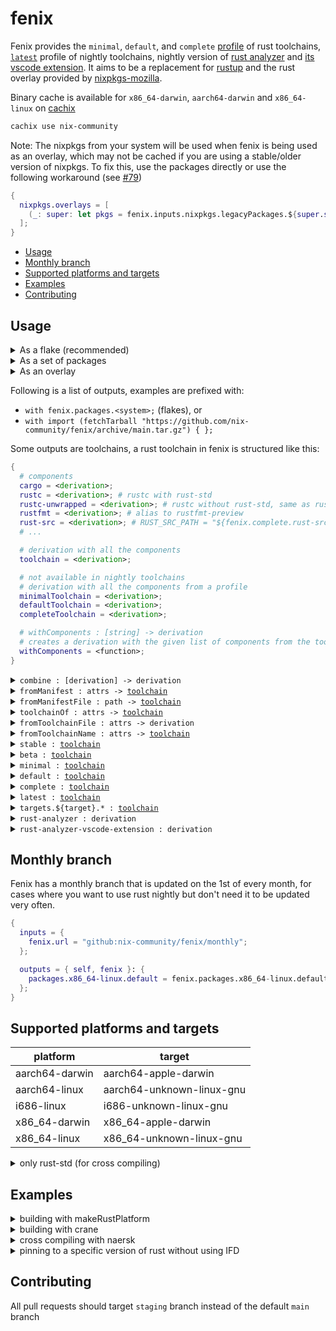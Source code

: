 # fenix

Fenix provides the `minimal`, `default`, and `complete` [profile](https://rust-lang.github.io/rustup/concepts/profiles.html) of rust toolchains, [`latest`](#latest) profile of nightly toolchains, nightly version of [rust analyzer](https://rust-analyzer.github.io) and [its vscode extension](https://marketplace.visualstudio.com/items?itemName=rust-lang.rust-analyzer).
It aims to be a replacement for [rustup](https://rustup.rs) and the rust overlay provided by [nixpkgs-mozilla](https://github.com/mozilla/nixpkgs-mozilla).

Binary cache is available for `x86_64-darwin`, `aarch64-darwin` and `x86_64-linux` on [cachix](https://nix-community.cachix.org/)

```sh
cachix use nix-community
```

Note: The nixpkgs from your system will be used when fenix is being used as an overlay, which may not be cached if you are using a stable/older version of nixpkgs.
To fix this, use the packages directly or use the following workaround (see [#79](https://github.com/nix-community/fenix/issues/79))

```nix
{
  nixpkgs.overlays = [
    (_: super: let pkgs = fenix.inputs.nixpkgs.legacyPackages.${super.system}; in fenix.overlays.default pkgs pkgs)
  ];
}
```

- [Usage](#usage)
- [Monthly branch](#monthly-branch)
- [Supported platforms and targets](#supported-platforms-and-targets)
- [Examples](#examples)
- [Contributing](#contributing)


## Usage

<details>
  <summary>As a flake (recommended)</summary>

  ```nix
  {
    inputs = {
      fenix = {
        url = "github:nix-community/fenix";
        inputs.nixpkgs.follows = "nixpkgs";
      };
      nixpkgs.url = "nixpkgs/nixos-unstable";
    };

    outputs = { self, fenix, nixpkgs }: {
      packages.x86_64-linux.default = fenix.packages.x86_64-linux.minimal.toolchain;
      nixosConfigurations.nixos = nixpkgs.lib.nixosSystem {
        system = "x86_64-linux";
        modules = [
          ({ pkgs, ... }: {
            nixpkgs.overlays = [ fenix.overlays.default ];
            environment.systemPackages = with pkgs; [
              (fenix.complete.withComponents [
                "cargo"
                "clippy"
                "rust-src"
                "rustc"
                "rustfmt"
              ])
              rust-analyzer-nightly
            ];
          })
        ];
      };
    };
  }
  ```
</details>

<details>
  <summary>As a set of packages</summary>

  ```nix
  let
    fenix = import (fetchTarball "https://github.com/nix-community/fenix/archive/main.tar.gz") { };
  in
  fenix.minimal.toolchain
  ```
</details>

<details>
  <summary>As an overlay</summary>

  ```nix
  # configuration.nix
  { pkgs, ... }: {
    nixpkgs.overlays = [
      (import "${fetchTarball "https://github.com/nix-community/fenix/archive/main.tar.gz"}/overlay.nix")
    ];
    environment.systemPackages = with pkgs; [
      (fenix.complete.withComponents [
        "cargo"
        "clippy"
        "rust-src"
        "rustc"
        "rustfmt"
      ])
      rust-analyzer-nightly
    ];
  }
  ```
</details>

Following is a list of outputs, examples are prefixed with:

  - `with fenix.packages.<system>;` (flakes), or
  - `with import (fetchTarball "https://github.com/nix-community/fenix/archive/main.tar.gz") { };`

<a name="toolchain"></a>

Some outputs are toolchains, a rust toolchain in fenix is structured like this:

```nix
{
  # components
  cargo = <derivation>;
  rustc = <derivation>; # rustc with rust-std
  rustc-unwrapped = <derivation>; # rustc without rust-std, same as rustc.unwrapped
  rustfmt = <derivation>; # alias to rustfmt-preview
  rust-src = <derivation>; # RUST_SRC_PATH = "${fenix.complete.rust-src}/lib/rustlib/src/rust/library"
  # ...

  # derivation with all the components
  toolchain = <derivation>;

  # not available in nightly toolchains
  # derivation with all the components from a profile
  minimalToolchain = <derivation>;
  defaultToolchain = <derivation>;
  completeToolchain = <derivation>;

  # withComponents : [string] -> derivation
  # creates a derivation with the given list of components from the toolchain
  withComponents = <function>;
}
```


<details>
  <summary><code>combine : [derivation] -> derivation</code></summary>

  Combines a list of components into a derivation. If the components are from the same toolchain, use `withComponents` instead.

  ```nix
  combine [
    minimal.rustc
    minimal.cargo
    targets.wasm32-unknown-unknown.latest.rust-std
  ]
  ```
</details>

<details>
  <summary><code>fromManifest : attrs -> <a href="#toolchain">toolchain</a></code></summary>

  Creates a [toolchain](#toolchain) from a rustup manifest

  ```nix
  fromManifest (lib.importTOML ./channel-rust-nightly.toml)
  ```
</details>

<details>
  <summary><code>fromManifestFile : path -> <a href="#toolchain">toolchain</a></code></summary>

  Creates a [toolchain](#toolchain) from a rustup manifest file

  ```nix
  fromManifestFile ./channel-rust-nightly.toml
  ```
</details>

<details>
  <summary><code>toolchainOf : attrs -> <a href="#toolchain">toolchain</a></code></summary>

  Creates [toolchain](#toolchain) from given arguments:

  argument | default | description
  -|-|-
  root | `"https://static.rust-lang.org/dist"` | root url from downloading manifest, usually left as default
  channel | `"nightly"` | rust channel, one of `"stable"`, `"beta"`, `"nightly"`, and version number
  date | `null` | date of the toolchain, latest if unset
  sha256 | `null` | sha256 of the manifest, required in pure evaluation mode, set to `lib.fakeSha256` to get the actual sha256 from the error message

  ```nix
  toolchainOf {
    channel = "beta";
    date = "2021-08-29";
    sha256 = "0dkmjil9avba6l0l9apmgwa8d0h4f8jzgxkq3gvn8d2xc68ks5a5";
  }
  ```
</details>

<details>
  <summary><code>fromToolchainFile : attrs -> derivation</code></summary>

  Creates a derivation from a [rust toolchain file](https://rust-lang.github.io/rustup/overrides.html#the-toolchain-file), accepts the following arguments:

  argument | description
  -|-
  file | path to the rust toolchain file, usually either `./rust-toolchain` or `./rust-toolchain.toml`, conflicts with `dir`
  dir | path to the directory that has `rust-toolchain` or `rust-toolchain.toml`, conflicts with `file`
  sha256 | sha256 of the manifest, required in pure evaluation mode, set to `lib.fakeSha256` to get the actual sha256 from the error message

  ```nix
  fromToolchainFile {
    file = ./rust-toolchain.toml;
    sha256 = lib.fakeSha256;
  }
  ```

  ```nix
  fromToolchainFile { dir = ./.; }
  ```
</details>

<details>
  <summary><code>fromToolchainName : attrs -> <a href="#toolchain">toolchain</a></code></summary>

  Creates a [toolchain](#toolchain) from a toolchain name, accepts the following arguments:

  argument | description
  -|-
  name | rust channel, one of `"stable"`, `"beta"`, `"nightly"`, and date.
  sha256 | sha256 of the manifest, required in pure evaluation mode, set to `lib.fakeSha256` to get the actual sha256 from the error message

  ```nix
  fromToolchainName { name = "nightly-2023-08-07"; sha256 = "Ho2/rJSi6KiHbxgDpdvYE0dwrEUD3psnyYyLmFNYKII="; }
  ```

  ```nix
  fromToolchainName { name = (lib.importTOML ./rust-toolchain.toml).toolchain.channel; }
  ```
</details>

<details>
  <summary><code>stable : <a href="#toolchain">toolchain</a></code></summary>

  The stable [toolchain](#toolchain)
</details>

<details>
  <summary><code>beta : <a href="#toolchain">toolchain</a></code></summary>

  The beta [toolchain](#toolchain)
</details>

<details>
  <summary><code>minimal : <a href="#toolchain">toolchain</a></code></summary>

  The minimal profile of the nightly [toolchain](#toolchain)
</details>

<details>
  <summary><code>default : <a href="#toolchain">toolchain</a></code></summary>

  The default profile of the nightly [toolchain](#toolchain), sometimes lags behind the `minimal` profile
</details>

<details>
  <summary><code>complete : <a href="#toolchain">toolchain</a></code></summary>

  The complete profile of the nightly [toolchain](#toolchain), usually lags behind the `minimal` and `default` profile
</details>

<a name="latest" />
<details>
  <summary><code>latest : <a href="#toolchain">toolchain</a></code></summary>

  A custom [toolchain](#toolchain) that contains all the components from the `complete` profile but not from necessarily the same date.
  Unlike the `complete` profile, you get the latest version of the components, but risks a larger chance of incompatibility.
</details>

<details>
  <summary><code>targets.${target}.* : <a href="#toolchain">toolchain</a></code></summary>

  [Toolchain](#toolchain)s for [supported targets](#supported-platforms-and-targets), everything mentioned above except for `combine` is supported

  ```nix
  targets.wasm32-unknown-unknown.latest.rust-std
  ```
</details>

<details>
  <summary><code>rust-analyzer : derivation</code></summary>

  Nightly version of `rust-analyzer`, also available with overlay as `rust-analyzer-nightly`

  ```nix
  # configuration.nix with overlay
  { pkgs, ... }: {
    environment.systemPackages = with pkgs; [ rust-analyzer-nightly ];
  }
  ```
</details>

<details>
  <summary><code>rust-analyzer-vscode-extension : derivation</code></summary>

  Nightly version of `vscode-extensions.rust-lang.rust-analyzer`, also available with overlay as `vscode-extensions.rust-lang.rust-analyzer-nightly`

  ```nix
  # with overlay
  with pkgs; vscode-with-extensions.override {
    vscodeExtensions = [
      vscode-extensions.rust-lang.rust-analyzer-nightly
    ];
  }
  ```
</details>


## Monthly branch

Fenix has a monthly branch that is updated on the 1st of every month,
for cases where you want to use rust nightly but don't need it to be
updated very often.

```nix
{
  inputs = {
    fenix.url = "github:nix-community/fenix/monthly";
  };

  outputs = { self, fenix }: {
    packages.x86_64-linux.default = fenix.packages.x86_64-linux.default.toolchain;
  };
}
```


## Supported platforms and targets

| platform | target |
-|-
aarch64-darwin | aarch64-apple-darwin
aarch64-linux | aarch64-unknown-linux-gnu
i686-linux | i686-unknown-linux-gnu
x86_64-darwin | x86_64-apple-darwin
x86_64-linux | x86_64-unknown-linux-gnu

<details>
  <summary>
    only rust-std (for cross compiling)
  </summary>

  - aarch64-apple-darwin
  - aarch64-apple-ios
  - aarch64-linux-android
  - aarch64-pc-windows-msvc
  - aarch64-unknown-fuchsia
  - aarch64-unknown-linux-musl
  - arm-linux-androideabi
  - arm-unknown-linux-gnueabi
  - arm-unknown-linux-gnueabihf
  - arm-unknown-linux-musleabi
  - arm-unknown-linux-musleabihf
  - armv5te-unknown-linux-gnueabi
  - armv7-linux-androideabi
  - armv7-unknown-linux-gnueabihf
  - armv7-unknown-linux-musleabihf
  - asmjs-unknown-emscripten
  - i586-pc-windows-msvc
  - i586-unknown-linux-gnu
  - i586-unknown-linux-musl
  - i686-linux-android
  - i686-pc-windows-gnu
  - i686-pc-windows-msvc
  - i686-unknown-freebsd
  - i686-unknown-linux-musl
  - mips-unknown-linux-gnu
  - mips-unknown-linux-musl
  - mips64-unknown-linux-gnuabi64
  - mips64el-unknown-linux-gnuabi64
  - mipsel-unknown-linux-gnu
  - mipsel-unknown-linux-musl
  - powerpc-unknown-linux-gnu
  - powerpc64-unknown-linux-gnu
  - powerpc64le-unknown-linux-gnu
  - s390x-unknown-linux-gnu
  - sparc64-unknown-linux-gnu
  - sparcv9-sun-solaris
  - wasm32-unknown-emscripten
  - wasm32-unknown-unknown
  - x86_64-apple-ios
  - x86_64-linux-android
  - x86_64-pc-windows-gnu
  - x86_64-pc-windows-msvc
  - x86_64-rumprun-netbsd
  - x86_64-sun-solaris
  - x86_64-unknown-freebsd
  - x86_64-unknown-fuchsia
  - x86_64-unknown-illumos
  - x86_64-unknown-linux-gnux32
  - x86_64-unknown-linux-musl
  - x86_64-unknown-netbsd
  - x86_64-unknown-redox
</details>


## Examples

<details>
  <summary>building with makeRustPlatform</summary>

  ```nix
  {
    inputs = {
      fenix = {
        url = "github:nix-community/fenix";
        inputs.nixpkgs.follows = "nixpkgs";
      };
      flake-utils.url = "github:numtide/flake-utils";
      nixpkgs.url = "nixpkgs/nixos-unstable";
    };

    outputs = { self, fenix, flake-utils, nixpkgs }:
      flake-utils.lib.eachDefaultSystem (system: {
        packages.default =
          let
            toolchain = fenix.packages.${system}.minimal.toolchain;
            pkgs = nixpkgs.legacyPackages.${system};
          in

          (pkgs.makeRustPlatform {
            cargo = toolchain;
            rustc = toolchain;
          }).buildRustPackage {
            pname = "example";
            version = "0.1.0";

            src = ./.;

            cargoLock.lockFile = ./Cargo.lock;
          };
      });
  }
  ```
</details>

<details>
  <summary>building with crane</summary>

  ```nix
  {
    inputs = {
      crane = {
        url = "github:ipetkov/crane";
        inputs = {
          flake-utils.follows = "flake-utils";
          nixpkgs.follows = "nixpkgs";
        };
      };
      fenix = {
        url = "github:nix-community/fenix";
        inputs.nixpkgs.follows = "nixpkgs";
      };
      flake-utils.url = "github:numtide/flake-utils";
      nixpkgs.url = "nixpkgs/nixos-unstable";
    };

    outputs = { self, crane, fenix, flake-utils, nixpkgs }:
      flake-utils.lib.eachDefaultSystem (system: {
        packages.default =
          let
            craneLib = crane.lib.${system}.overrideToolchain
              fenix.packages.${system}.minimal.toolchain;
          in

          craneLib.buildPackage {
            src = ./.;
          };
      });
  }
  ```
</details>

<details>
  <summary>cross compiling with naersk</summary>

  ```nix
  {
    inputs = {
      fenix = {
        url = "github:nix-community/fenix";
        inputs.nixpkgs.follows = "nixpkgs";
      };
      flake-utils.url = "github:numtide/flake-utils";
      naersk = {
        url = "github:nix-community/naersk";
        inputs.nixpkgs.follows = "nixpkgs";
      };
      nixpkgs.url = "nixpkgs/nixos-unstable";
    };

    outputs = { self, fenix, flake-utils, naersk, nixpkgs }:
      flake-utils.lib.eachDefaultSystem (system: {
        packages.default =
          let
            pkgs = nixpkgs.legacyPackages.${system};
            target = "aarch64-unknown-linux-gnu";
            toolchain = with fenix.packages.${system}; combine [
              minimal.cargo
              minimal.rustc
              targets.${target}.latest.rust-std
            ];
          in

          (naersk.lib.${system}.override {
            cargo = toolchain;
            rustc = toolchain;
          }).buildPackage {
            src = ./.;
            CARGO_BUILD_TARGET = target;
            CARGO_TARGET_AARCH64_UNKNOWN_LINUX_GNU_LINKER =
              let
                inherit (pkgs.pkgsCross.aarch64-multiplatform.stdenv) cc;
              in
              "${cc}/bin/${cc.targetPrefix}cc";
          };
      });
  }
  ```
</details>

<details>
  <summary>pinning to a specific version of rust without using IFD</summary>

  ```nix
  {
    inputs = {
      fenix = {
        url = "github:nix-community/fenix";
        inputs.nixpkgs.follows = "nixpkgs";
      };
      nixpkgs.url = "nixpkgs/nixos-unstable";
      rust-manifest = {
        url = "https://static.rust-lang.org/dist/channel-rust-stable.toml ";
        flake = false;
      };
    };

    outputs = { self, fenix, nixpkgs, rust-manifest }: {
      packages.x86_64-linux.default =
        (fenix.packages.x86_64-linux.fromManifestFile rust-manifest).minimalToolchain;
    };
  }
  ```
</details>

## Contributing

All pull requests should target `staging` branch instead of the default `main` branch
